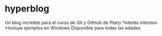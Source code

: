 # hyperblog
Un blog increible para el curos de Git y GitHub de Platzi
*intento intenton
*Incluye ejemplos en Windows
Disponible para  todas las edades